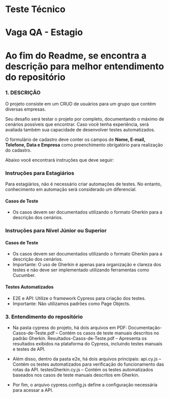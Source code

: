 # Teste Técnico
# Vaga QA - Estagio
# Ao fim do Readme, se encontra a descrição para melhor entendimento do repositório

### 1. DESCRIÇÃO
O projeto consiste em um CRUD de usuários para um grupo que contém diversas empresas.

Seu desafio será testar o projeto por completo, documentando o máximo de cenários possíveis que encontrar. Caso você tenha experiência, será avaliada também sua capacidade de desenvolver testes automatizados.

O formulário de cadastro deve conter os campos de **Nome, E-mail, Telefone, Data e Empresa** como preenchimento obrigatório para realização do cadastro.

Abaixo você encontrará instruções que deve seguir:

### Instruções para Estagiários
Para estagiários, não é necessário criar automações de testes. No entanto, conhecimento em automação será considerado um diferencial.

#### Casos de Teste
- Os casos devem ser documentados utilizando o formato Gherkin para a descrição dos cenários.

### Instruções para Nível Júnior ou Superior
#### Casos de Teste
- Os casos devem ser documentados utilizando o formato Gherkin para a descrição dos cenários.
- Importante: O uso de Gherkin é apenas para organização e clareza dos testes e não deve ser implementado utilizando ferramentas como Cucumber.

#### Testes Automatizados
- E2E e API: Utilize o framework Cypress para criação dos testes.
- Importante: Não utilizamos padrões como Page Objects.

### 3. Entendimento do repositório
- Na pasta cypress do projeto, há dois arquivos em PDF:
    Documentação-Casos-de-Teste.pdf – Contém os casos de teste manuais descritos no padrão Gherkin.
    Resultados-Casos-de-Teste.pdf – Apresenta os resultados exibidos na plataforma do Cypress, incluindo testes manuais e testes de API.

- Além disso, dentro da pasta e2e, há dois arquivos principais:
    api.cy.js – Contém os testes automatizados para verificação do funcionamento das rotas da API.
    testesGherkin.cy.js – Contém os testes automatizados baseados nos casos de teste manuais descritos em Gherkin.
- Por fim, o arquivo cypress.config.js define a configuração necessária para acessar a API.

